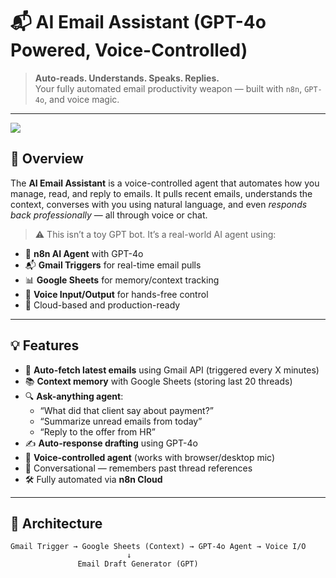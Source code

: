 # 📬 AI Email Assistant (GPT-4o Powered, Voice-Controlled)

> **Auto-reads. Understands. Speaks. Replies.**  
> Your fully automated email productivity weapon — built with `n8n`, `GPT-4o`, and voice magic.

---
<img src='image.jpg'>

## 🚀 Overview

The **AI Email Assistant** is a voice-controlled agent that automates how you manage, read, and reply to emails. It pulls recent emails, understands the context, converses with you using natural language, and even *responds back professionally* — all through voice or chat.

> ⚠️ This isn’t a toy GPT bot. It’s a real-world AI agent using:
- 🤖 **n8n AI Agent** with GPT-4o
- 📬 **Gmail Triggers** for real-time email pulls
- 📊 **Google Sheets** for memory/context tracking
- 🎤 **Voice Input/Output** for hands-free control
- 📡 Cloud-based and production-ready

---

## 💡 Features

- 🔄 **Auto-fetch latest emails** using Gmail API (triggered every X minutes)
- 📚 **Context memory** with Google Sheets (storing last 20 threads)
- 🔍 **Ask-anything agent**:
  - “What did that client say about payment?”
  - “Summarize unread emails from today”
  - “Reply to the offer from HR”
- ✍️ **Auto-response drafting** using GPT-4o
- 🎤 **Voice-controlled agent** (works with browser/desktop mic)
- 🧠 Conversational — remembers past thread references
- 🛠️ Fully automated via **n8n Cloud**

---

## 🧠 Architecture

```plaintext
Gmail Trigger → Google Sheets (Context) → GPT-4o Agent → Voice I/O
                          ↓
               Email Draft Generator (GPT)
